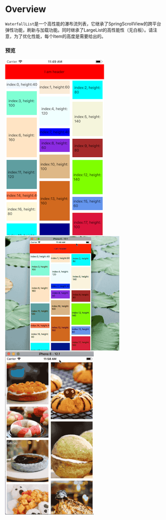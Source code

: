 # Overview
`WaterfallList`是一个高性能的瀑布流列表，它继承了SpringScrollView的跨平台弹性功能，刷新与加载功能。同时继承了LargeList的高性能性（无白板）。请注意，为了优化性能，每个Item的高度是需要给出的。

### 预览
![WaterfallExample](../../../res/WaterfallExample.png)
![WaterfallExample](../../../res/WaterfallExample.gif)
![PictureExample](../../../res/PictureExample.gif)
